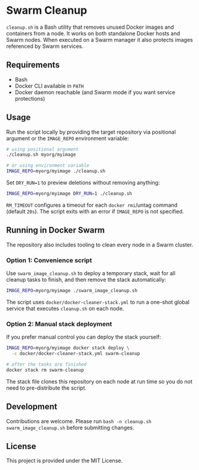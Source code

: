 # Swarm Cleanup

`cleanup.sh` is a Bash utility that removes unused Docker images and containers from a node.
It works on both standalone Docker hosts and Swarm nodes. When executed on a Swarm manager
it also protects images referenced by Swarm services.

## Requirements

- Bash
- Docker CLI available in `PATH`
- Docker daemon reachable (and Swarm mode if you want service protections)

## Usage

Run the script locally by providing the target repository via positional argument or the
`IMAGE_REPO` environment variable:

```bash
# using positional argument
./cleanup.sh myorg/myimage

# or using environment variable
IMAGE_REPO=myorg/myimage ./cleanup.sh
```

Set `DRY_RUN=1` to preview deletions without removing anything:

```bash
IMAGE_REPO=myorg/myimage DRY_RUN=1 ./cleanup.sh
```

`RM_TIMEOUT` configures a timeout for each `docker rmi`/untag command (default `20s`).
The script exits with an error if `IMAGE_REPO` is not specified.

## Running in Docker Swarm

The repository also includes tooling to clean every node in a Swarm cluster.

### Option 1: Convenience script

Use `swarm_image_cleanup.sh` to deploy a temporary stack, wait for all cleanup tasks to finish, and then remove the stack automatically:

```bash
IMAGE_REPO=myorg/myimage ./swarm_image_cleanup.sh
```

The script uses `docker/docker-cleaner-stack.yml` to run a one-shot global service that executes `cleanup.sh` on each node.

### Option 2: Manual stack deployment

If you prefer manual control you can deploy the stack yourself:

```bash
IMAGE_REPO=myorg/myimage docker stack deploy \
  -c docker/docker-cleaner-stack.yml swarm-cleanup

# after the tasks are finished
docker stack rm swarm-cleanup
```

The stack file clones this repository on each node at run time so you do not need to pre-distribute the script.

## Development

Contributions are welcome. Please run `bash -n cleanup.sh swarm_image_cleanup.sh` before submitting changes.

## License

This project is provided under the MIT License.
